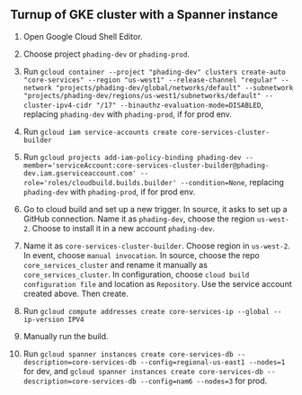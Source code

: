 ## Turnup of GKE cluster with a Spanner instance

1. Open Google Cloud Shell Editor.
1. Choose project `phading-dev` or `phading-prod`.

1. Run `gcloud container --project "phading-dev" clusters create-auto "core-services" --region "us-west1" --release-channel "regular" --network "projects/phading-dev/global/networks/default" --subnetwork "projects/phading-dev/regions/us-west1/subnetworks/default" --cluster-ipv4-cidr "/17" --binauthz-evaluation-mode=DISABLED`, replacing `phading-dev` with `phading-prod`, if for prod env.

1. Run `gcloud iam service-accounts create core-services-cluster-builder`
1. Run `gcloud projects add-iam-policy-binding phading-dev --member='serviceAccount:core-services-cluster-builder@phading-dev.iam.gserviceaccount.com' --role='roles/cloudbuild.builds.builder' --condition=None`, replacing `phading-dev` with `phading-prod`, if for prod env.
1. Go to cloud build and set up a new trigger. In source, it asks to set up a GitHub connection. Name it as `phading-dev`, choose the region `us-west-2`. Choose to install it in a new account `phading-dev`.
1. Name it as `core-services-cluster-builder`. Choose region in `us-west-2`. In event, choose `manual invocation`.  In source, choose the repo `core_services_cluster` and rename it manually as `core_services_cluster`. In configuration, choose `cloud build configuration file` and location as `Repository`. Use the service account created above. Then create.

1. Run `gcloud compute addresses create core-services-ip --global --ip-version IPV4`
1. Manually run the build.

1. Run `gcloud spanner instances create core-services-db --description=core-services-db --config=regional-us-east1 --nodes=1` for dev, and `gcloud spanner instances create core-services-db --description=core-services-db --config=nam6 --nodes=3` for prod.
